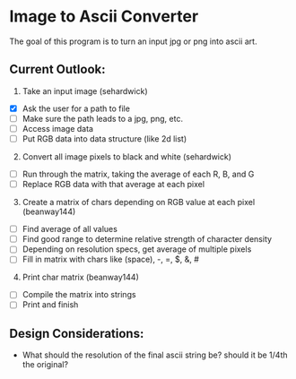 # Image to Ascii Converter
The goal of this program is to turn an input jpg or png into ascii art.

## Current Outlook:
1. Take an input image (sehardwick)
- [x] Ask the user for a path to file
- [ ] Make sure the path leads to a jpg, png, etc.
- [ ] Access image data
- [ ] Put RGB data into data structure (like 2d list)

2. Convert all image pixels to black and white (sehardwick)
- [ ] Run through the matrix, taking the average of each R, B, and G
- [ ] Replace RGB data with that average at each pixel

3. Create a matrix of chars depending on RGB value at each pixel (beanway144)
- [ ] Find average of all values
- [ ] Find good range to determine relative strength of character density
- [ ] Depending on resolution specs, get average of multiple pixels
- [ ] Fill in matrix with chars like (space), -, =, $, &, #

4. Print char matrix (beanway144)
- [ ] Compile the matrix into strings
- [ ] Print and finish

## Design Considerations:
- What should the resolution of the final ascii string be? should it be 1/4th the original?